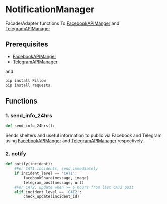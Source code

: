 # NotificationManager

Facade/Adapter functions To [FacebookAPIManger](FacebookAPIManager.md) and [TelegramAPIManager](TelegramAPIManager.md)

## Prerequisites

- [FacebookAPIManger](FacebookAPIManager.md)
- [TelegramAPIManager](TelegramAPIManager.md)

and

```bash
pip install Pillow
pip install requests
```

## Functions 

### 1. send_info_24hrs
```python
def send_info_24hrs():
```

Sends shelters and useful information to public via Facebook and Telegram using [FacebookAPIManger](FacebookAPIManager.md) and [TelegramAPIManager](TelegramAPIManager.md) respectively.

### 2. notify
```python
def notify(incident):
    #For CAT1 incidents, send immediately
    if incident_level == 'CAT1':
        facebookShare(message, image)
        telegram_post(message, url)
    #For CAT2, update when >= 6 hours from last CAT2 post
    elif incident_level == 'CAT2':
        check_update(incident_id)
```


